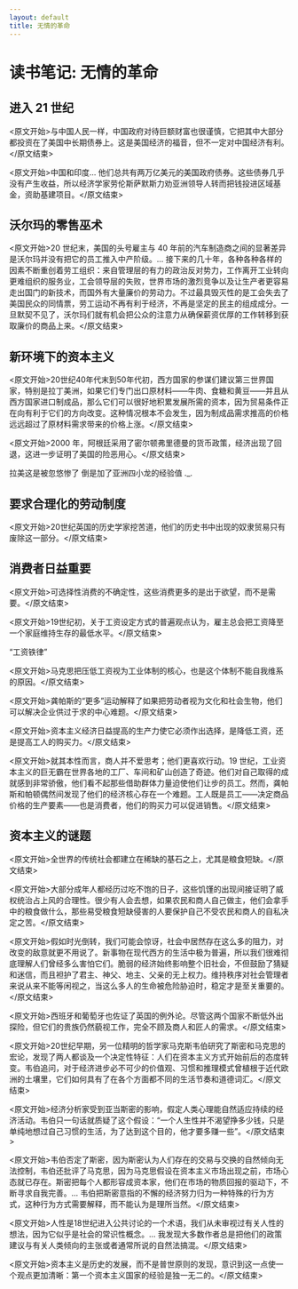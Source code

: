 ```yaml
---
layout: default
title: 无情的革命
---
```


# 读书笔记: 无情的革命


## 进入 21 世纪

<原文开始>与中国人民一样，中国政府对待巨额财富也很谨慎，它把其中大部分都投资在了美国中长期债券上。这是美国经济的福音，但不一定对中国经济有利。</原文结束>

<原文开始>中国和印度... 他们总共有两万亿美元的美国政府债券。这些债券几乎没有产生收益，所以经济学家劳伦斯萨默斯力劝亚洲领导人转而把钱投进区域基金，资助基建项目。</原文结束>
## 沃尔玛的零售巫术

<原文开始>20 世纪末，美国的头号雇主与 40 年前的汽车制造商之间的显著差异是沃尔玛并没有把它的员工推入中产阶级。... 接下来的几十年，各种各种各样的因素不断重创着劳工组织：来自管理层的有力的政治反对势力，工作离开工业转向更难组织的服务业，工会领导层的失败，世界市场的激烈竞争以及让生产者更容易走出国门的新技术，而国外有大量廉价的劳动力。不过最具毁灭性的是工会失去了美国民众的同情票，劳工运动不再有利于经济，不再是坚定的民主的组成成分。一旦默契不见了，沃尔玛们就有机会把公众的注意力从确保薪资优厚的工作转移到获取廉价的商品上来。</原文结束>
## 新环境下的资本主义

<原文开始>20世纪40年代末到50年代初，西方国家的参谋们建议第三世界国家，特别是拉丁美洲，如果它们专门出口原材料——牛肉、食糖和黄豆——并且从西方国家进口制成品，那么它们可以很好地积累发展所需的资本，因为贸易条件正在向有利于它们的方向改变。这种情况根本不会发生，因为制成品需求推高的价格远远超过了原材料需求带来的价格上涨。</原文结束>

<原文开始>2000 年，阿根廷采用了密尔顿弗里德曼的货币政策，经济出现了回退，这进一步证明了美国的险恶用心。</原文结束>

拉美这是被忽悠惨了 倒是加了亚洲四小龙的经验值 ._.
## 要求合理化的劳动制度

<原文开始>20世纪英国的历史学家挖苦道，他们的历史书中出现的奴隶贸易只有废除这一部分。</原文结束>
## 消费者日益重要

<原文开始>可选择性消费的不确定性，这些消费更多的是出于欲望，而不是需要。</原文结束>

<原文开始>19世纪初，关于工资设定方式的普遍观点认为，雇主总会把工资降至一个家庭维持生存的最低水平。</原文结束>

“工资铁律”

<原文开始>马克思把压低工资视为工业体制的核心，也是这个体制不能自我维系的原因。</原文结束>

<原文开始>龚帕斯的“更多”运动解释了如果把劳动者视为文化和社会生物，他们可以解决企业供过于求的中心难题。</原文结束>

<原文开始>资本主义经济日益提高的生产力使它必须作出选择，是降低工资，还是提高工人的购买力。</原文结束>

<原文开始>就其本性而言，商人并不爱思考；他们更喜欢行动。19 世纪，工业资本主义的巨无霸在世界各地的工厂、车间和矿山创造了奇迹。他们对自己取得的成就感到非常骄傲，他们看不起那些借助群体力量迫使他们让步的员工。然而，龚帕斯和帕顿偶然间发现了他们的经济核心存在一个难题。工人既是员工——决定商品价格的生产要素——也是消费者，他们的购买力可以促进销售。</原文结束>
## 资本主义的谜题

<原文开始>全世界的传统社会都建立在稀缺的基石之上，尤其是粮食短缺。</原文结束>

<原文开始>大部分成年人都经历过吃不饱的日子，这些饥馑的出现间接证明了威权统治占上风的合理性。很少有人会去想，如果农民和商人自己做主，他们会拿手中的粮食做什么，那些易受粮食短缺侵害的人要保护自己不受农民和商人的自私决定之苦。</原文结束>

<原文开始>假如时光倒转，我们可能会惊讶，社会中居然存在这么多的阻力，对改变的敌意就更不用说了。新事物在现代西方的生活中极为普遍，所以我们很难彻底理解人们曾经多么害怕它们。脆弱的经济始终影响整个旧社会，不但鼓励了猜疑和迷信，而且袒护了君主、神父、地主、父亲的无上权力。维持秩序对社会管理者来说从来不能等闲视之，当这么多人的生命被危险胁迫时，稳定才是至关重要的。</原文结束>

<原文开始>西班牙和葡萄牙也佐证了英国的例外论。尽管这两个国家不断低外出探险，但它们的贵族仍然藐视工作，完全不顾及商人和匠人的需求。</原文结束>

<原文开始>20世纪早期，另一位精明的哲学家马克斯韦伯研究了斯密和马克思的宏论，发现了两人都谈及一个决定性特征：人们在资本主义方式开始前后的态度转变。韦伯追问，对于经济进步必不可少的价值观、习惯和推理模式曾植根于近代欧洲的土壤里，它们如何具有了在各个方面都不同的生活节奏和道德词汇。</原文结束>

<原文开始>经济分析家受到亚当斯密的影响，假定人类心理能自然适应持续的经济活动。韦伯只一句话就质疑了这个假设：“一个人生性并不渴望挣多少钱，只是单纯地想过自己习惯的生活，为了达到这个目的，他才要多赚一些”。</原文结束>

<原文开始>韦伯否定了斯密，因为斯密认为人们存在的交易与交换的自然倾向无法控制，韦伯还批评了马克思，因为马克思假设在资本主义市场出现之前，市场心态就已存在。斯密把每个人都形容成资本家，他们在市场的物质回报的驱动下，不断寻求自我完善。... 韦伯把斯密意指的不懈的经济努力归为一种特殊的行为方式，这种行为方式需要解释，而不能认为是理所当然。</原文结束>

<原文开始>人性是18世纪进入公共讨论的一个术语，我们从未审视过有关人性的想法，因为它似乎是社会的常识性概念。... 我发现大多数作者总是把他们的政策建议与有关人类倾向的主张或者通常所说的自然法搞混。</原文结束>

<原文开始>资本主义是历史的发展，而不是普世原则的发现，意识到这一点使一个观点更加清晰：第一个资本主义国家的经验是独一无二的。</原文结束>